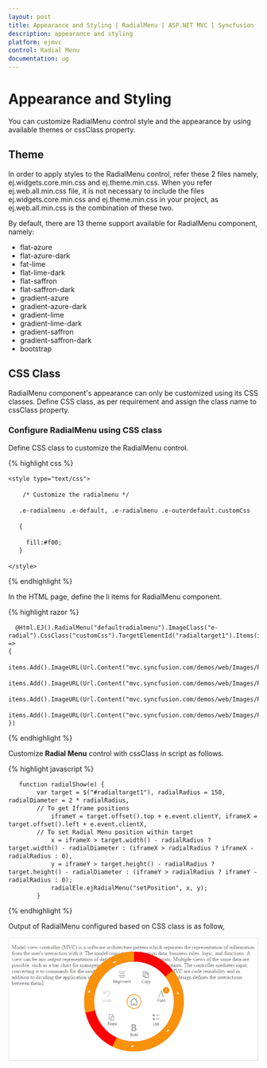 ```yaml
---
layout: post
title: Appearance and Styling | RadialMenu | ASP.NET MVC | Syncfusion
description: appearance and styling
platform: ejmvc
control: Radial Menu
documentation: ug
---
```


# Appearance and Styling

You can customize RadialMenu control style and the appearance by using available themes or cssClass property.

## Theme

In order to apply styles to the RadialMenu control, refer these 2 files namely, ej.widgets.core.min.css and ej.theme.min.css. When you refer ej.web.all.min.css file, it is not necessary to include the files ej.widgets.core.min.css and ej.theme.min.css in your project, as ej.web.all.min.css is the combination of these two.

By default, there are 13 theme support available for RadialMenu component, namely:

* flat-azure
* flat-azure-dark
* fat-lime
* flat-lime-dark
* flat-saffron
* flat-saffron-dark
* gradient-azure
* gradient-azure-dark
* gradient-lime
* gradient-lime-dark
* gradient-saffron
* gradient-saffron-dark
* bootstrap

## CSS Class

RadialMenu component's appearance can only be customized using its CSS classes. Define CSS class, as per requirement and assign the class name to cssClass property.

### Configure RadialMenu using CSS class

Define CSS class to customize the RadialMenu control.

{% highlight css %}

    <style type="text/css">

        /* Customize the radialmenu */

       .e-radialmenu .e-default, .e-radialmenu .e-outerdefault.customCss 

       {

         fill:#f00;
       } 

    </style>

{% endhighlight %}

In the HTML page, define the li items for RadialMenu component.

{% highlight razor %}

      @Html.EJ().RadialMenu("defaultradialmenu").ImageClass("e-radial").CssClass("customCss").TargetElementId("radialtarget1").Items(items
    =>
    {
        items.Add().ImageURL(Url.Content("mvc.syncfusion.com/demos/web/Images/RadialMenu/copy.png")).Text("Copy");
        items.Add().ImageURL(Url.Content("mvc.syncfusion.com/demos/web/Images/RadialMenu/paste.png")).Text("Paste");
        items.Add().ImageURL(Url.Content("mvc.syncfusion.com/demos/web/Images/RadialMenu/redo.png")).Text("Redo");
        items.Add().ImageURL(Url.Content("mvc.syncfusion.com/demos/web/Images/RadialMenu/undo.png")).Text("Undo");
    })

{% endhighlight %}


Customize **Radial Menu** control with cssClass in script as follows.



{% highlight javascript %}
  
       function radialShow(e) {
            var target = $("#radialtarget1"), radialRadius = 150, radialDiameter = 2 * radialRadius,
            // To get Iframe positions
                iframeY = target.offset().top + e.event.clientY, iframeX = target.offset().left + e.event.clientX,
            // To set Radial Menu position within target
                x = iframeX > target.width() - radialRadius ? target.width() - radialDiameter : (iframeX > radialRadius ? iframeX - radialRadius : 0),
                y = iframeY > target.height() - radialRadius ? target.height() - radialDiameter : (iframeY > radialRadius ? iframeY - radialRadius : 0);
                radialEle.ejRadialMenu("setPosition", x, y);
            }

{% endhighlight %}


Output of RadialMenu configured based on CSS class is as follow,

![](apperance-and-styling-images\apperance-and-styling_img1.png)



